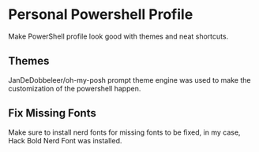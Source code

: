 # Personal Powershell Profile
Make PowerShell profile look good with themes and neat shortcuts.

## Themes
JanDeDobbeleer/oh-my-posh prompt theme engine was used to make the customization of the powershell happen.

## Fix Missing Fonts
Make sure to install nerd fonts for missing fonts to be fixed, in my case, Hack Bold Nerd Font was installed.
